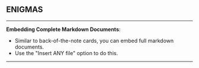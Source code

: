 

## ENIGMAS
-----

**Embedding Complete Markdown Documents**:

- Similar to back-of-the-note cards, you can embed full markdown documents.
- Use the "Insert ANY file" option to do this.

----